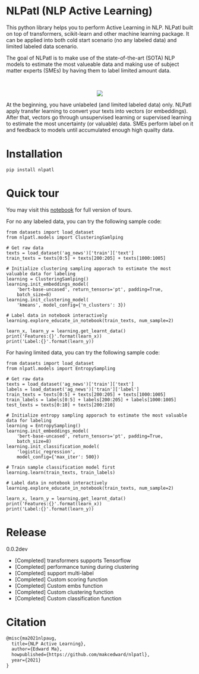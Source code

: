# NLPatl (NLP Active Learning)

This python library helps you to perform Active Learning in NLP. NLPatl built on top of transformers, scikit-learn and other machine learning package. It can be applied into both cold start scenario (no any labeled data) and limited labeled data scenario.

The goal of NLPatl is to make use of the state-of-the-art (SOTA) NLP models to estimate the most valueable data and making use of subject matter experts (SMEs) by having them to label limited amount data. 

<br><p align="center"><img src="https://github.com/makcedward/nlpatl/blob/master/res/architecture.png"/></p>
At the beginning, you have unlabeled (and limited labeled data) only. NLPatl apply transfer learning to convert your texts into vectors (or embeddings). After that, vectors go through unsupervised learning or supervised learning to estimate the most uncertainty (or valuable) data. SMEs perform label on it and feedback to models until accumulated enough high quailty data.

# Installation
```
pip install nlpatl
```

# Quick tour

You may visit this [notebook](https://colab.research.google.com/drive/1dr1GY_vO_oOMixj4clzcMR7jLsNpbbvg#scrollTo=CRxkM-D76s19) for full version of tours.

For no any labeled data, you can try the following sample code:
```
from datasets import load_dataset
from nlpatl.models import ClusteringSamlping

# Get raw data
texts = load_dataset('ag_news')['train']['text']
train_texts = texts[0:5] + texts[200:205] + texts[1000:1005]

# Initialize clustering sampling apporach to estimate the most valuable data for labeling
learning = ClusteringSamlping()
learning.init_embeddings_model(
    'bert-base-uncased', return_tensors='pt', padding=True, 
    batch_size=8)
learning.init_clustering_model(
    'kmeans', model_config={'n_clusters': 3})

# Label data in notebook interactively
learning.explore_educate_in_notebook(train_texts, num_sample=2)

learn_x, learn_y = learning.get_learnt_data()
print('Features:{}'.format(learn_x))
print('Label:{}'.format(learn_y))
```

For having limited data, you can try the following sample code:
```
from datasets import load_dataset
from nlpatl.models import EntropySampling

# Get raw data
texts = load_dataset('ag_news')['train']['text']
labels = load_dataset('ag_news')['train']['label']
train_texts = texts[0:5] + texts[200:205] + texts[1000:1005]
train_labels = labels[0:5] + labels[200:205] + labels[1000:1005]
test_texts = texts[0:10] + texts[200:210]

# Initialize entropy sampling apporach to estimate the most valuable data for labeling
learning = EntropySampling()
learning.init_embeddings_model(
    'bert-base-uncased', return_tensors='pt', padding=True,
    batch_size=8)
learning.init_classification_model(
    'logistic_regression',
    model_config={'max_iter': 500})

# Train sample classification model first
learning.learn(train_texts, train_labels)

# Label data in notebook interactively
learning.explore_educate_in_notebook(train_texts, num_sample=2)

learn_x, learn_y = learning.get_learnt_data()
print('Features:{}'.format(learn_x))
print('Label:{}'.format(learn_y))
```

# Release
0.0.2dev
- [Completed] transformers supports Tensorflow
- [Completed] performance tuning during clustering
- [Completed] support multi-label
- [Completed] Custom scoring function
- [Completed] Custom embs function
- [Completed] Custom clustering function
- [Completed] Custom classification function

# Citation

```latex
@misc{ma2021nlpaug,
  title={NLP Active Learning},
  author={Edward Ma},
  howpublished={https://github.com/makcedward/nlpatl},
  year={2021}
}
```